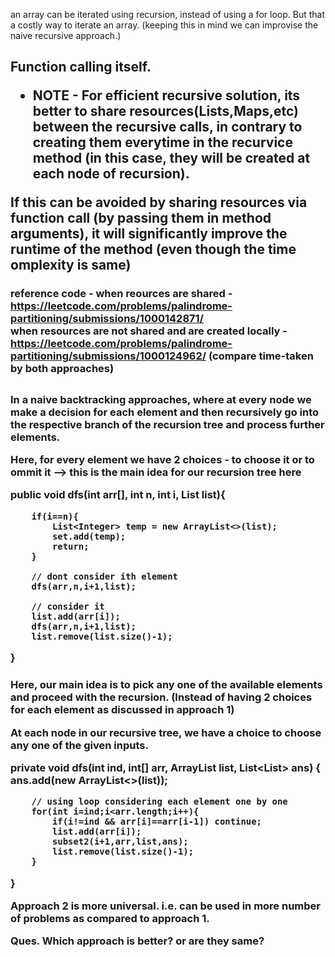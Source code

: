 


an array can be iterated using recursion, instead of using a for loop. But that a costly way to iterate an array. (keeping this in mind we can improvise the naive recursive approach.)


<h2 Recursion - />

Function calling itself.

* NOTE - For efficient recursive solution, its better to share resources(Lists,Maps,etc) between the recursive calls, in contrary to creating them everytime in the recurvice method (in this case, they will be created at each node of recursion).

If this can be avoided by sharing resources via function call (by passing them in method arguments), it will significantly improve the runtime of the method (even though the time omplexity is same)

<h3 In conclusion, in recursion, its better to share resources (among function calls) instead of creating local resources at each function node (of recursion tree) />

reference code - 
when reources are shared - https://leetcode.com/problems/palindrome-partitioning/submissions/1000142871/       
when resources are not shared and are created locally - https://leetcode.com/problems/palindrome-partitioning/submissions/1000124962/
(compare time-taken by both approaches)       



<h2 We will be discussing two approaches in backtracking by refering  Subsets II problem  (https://leetcode.com/problems/subsets-ii/description/) />


<h3 Approach 1 - />

In a naive backtracking approaches, where at every node we make a decision for each element and then recursively go into the respective branch of the recursion tree and process further elements.

Here, for every element we have 2 choices - to choose it or to ommit it    --> this is the main idea for our recursion tree here


public void dfs(int arr[], int n, int i, List<Integer> list){

        if(i==n){
            List<Integer> temp = new ArrayList<>(list);
            set.add(temp);
            return;
        }

        // dont consider ith element        
        dfs(arr,n,i+1,list);

        // consider it
        list.add(arr[i]);
        dfs(arr,n,i+1,list);
        list.remove(list.size()-1);        

}




<h3 Approach 2 - />

Here, our main idea is to pick any one of the available elements and proceed with the recursion. (Instead of having 2 choices for each element as discussed in approach 1)


At each node in our recursive tree, we have a choice to choose any one of the given inputs.  

private void dfs(int ind, int[] arr, ArrayList<Integer> list, List<List<Integer>> ans) {
        ans.add(new ArrayList<>(list));
        
        // using loop considering each element one by one
        for(int i=ind;i<arr.length;i++){
            if(i!=ind && arr[i]==arr[i-1]) continue;
            list.add(arr[i]);
            subset2(i+1,arr,list,ans);
            list.remove(list.size()-1);
        }
}



Approach 2 is more universal. i.e. can be used in more number of problems as compared to approach 1.

Ques. Which approach is better? or are they same?